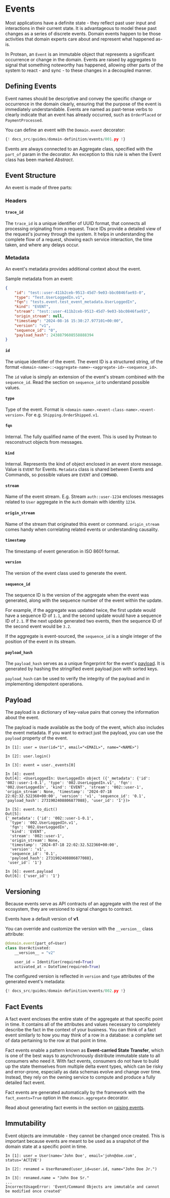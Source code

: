 # Events

Most applications have a definite state - they reflect past user input and
interactions in their current state. It is advantageous to model these past
changes as a series of discrete events. Domain events happen to be those
activities that domain experts care about and represent what happened as-is.

In Protean, an `Event` is an immutable object that represents a significant
occurrence or change in the domain. Events are raised by aggregates to signal
that something noteworthy has happened, allowing other parts of the system to
react - and sync - to these changes in a decoupled manner.

## Defining Events

Event names should be descriptive and convey the specific change or occurrence
in the domain clearly, ensuring that the purpose of the event is immediately
understandable.  Events are named as past-tense verbs to clearly indicate
that an event has already occurred, such as `OrderPlaced` or `PaymentProcessed`.

You can define an event with the `Domain.event` decorator:

```python hl_lines="14-16 19-22 31-33 35-38"
{! docs_src/guides/domain-definition/events/001.py !}
```

Events are always connected to an Aggregate class, specified with the
`part_of` param in the decorator. An exception to this rule is when the
Event class has been marked _Abstract_.


## Event Structure

An event is made of three parts:

### Headers

#### `trace_id`

The `trace_id` is a unique identifier of UUID format, that connects all
processing originating from a request. Trace IDs provide a detailed view of
the request's journey through the system. It helps in understanding the
complete flow of a request, showing each service interaction, the time taken,
and where any delays occur.

### Metadata

An event's metadata provides additional context about the event.

Sample metadata from an event:

```json
{
    "id": "test::user-411b2ceb-9513-45d7-9e03-bbc0846fae93-0",
    "type": "Test.UserLoggedIn.v1",
    "fqn": "tests.event.test_event_metadata.UserLoggedIn",
    "kind": "EVENT",
    "stream": "test::user-411b2ceb-9513-45d7-9e03-bbc0846fae93",
    "origin_stream": null,
    "timestamp": "2024-08-16 15:30:27.977101+00:00",
    "version": "v1",
    "sequence_id": "0",
    "payload_hash": 2438879608558888394
}
```

#### `id`

The unique identifier of the event. The event ID is a structured string, of the
format `<domain-name>::<aggregate-name>-<aggregate-id>-<sequence_id>`.

The `id` value is simply an extension of the event's stream combined with the
`sequence_id`. Read the section on `sequence_id` to understand possible values.

#### `type`

Type of the event. Format is `<domain-name>.<event-class-name>.<event-version>`.
For e.g. `Shipping.OrderShipped.v1`.

#### `fqn`

Internal. The fully qualified name of the event. This is used by Protean to
resconstruct objects from messages.

#### `kind`

Internal. Represents the kind of object enclosed in an event store message.
Value is `EVENT` for Events. `Metadata` class is shared between Events and
Commands, so possible values are `EVENT` and `COMMAND`.

#### `stream`

Name of the event stream. E.g. Stream `auth::user-1234` encloses messages
related to `User` aggregate in the `Auth` domain with identity `1234`.

#### `origin_stream`

Name of the stream that originated this event or command. `origin_stream` comes
handy when correlating related events or understanding causality.

#### `timestamp`

The timestamp of event generation in ISO 8601 format.

#### `version`

The version of the event class used to generate the event.

#### `sequence_id`

The sequence ID is the version of the aggregate when the event was generated,
along with the sequence number of the event within the update.

For example, if the aggregate was updated twice, the first update would have a
sequence ID of `1.1`, and the second update would have a sequence ID of `2.1`.
If the next update generated two events, then the sequence ID of the second
event would be `3.2`.

If the aggregate is event-sourced, the `sequence_id` is a single integer of the
position of the event in its stream.

#### `payload_hash`

The `payload_hash` serves as a unique fingerprint for the event's
[payload](#payload). It is generated by hashing the stringified event payload
json with sorted keys.

`payload_hash` can be used to verify the integrity of the payload and in
implementing idempotent operations.

## Payload

The payload is a dictionary of key-value pairs that convey the information
about the event.

The payload is made available as the body of the event, which also includes
the event metadata. If you want to extract just the payload, you can use the
`payload` property of the event.

```shell hl_lines="22 24-25"
In [1]: user = User(id="1", email="<EMAIL>", name="<NAME>")

In [2]: user.login()

In [3]: event = user._events[0]

In [4]: event
Out[4]: <UserLoggedIn: UserLoggedIn object ({'_metadata': {'id': '002::user-1-0.1', 'type': '002.UserLoggedIn.v1', 'fqn': '002.UserLoggedIn', 'kind': 'EVENT', 'stream': '002::user-1', 'origin_stream': None, 'timestamp': '2024-07-18 22:02:32.522360+00:00', 'version': 'v1', 'sequence_id': '0.1', 'payload_hash': 2731902408806877088}, 'user_id': '1'})>

In [5]: event.to_dict()
Out[5]: 
{'_metadata': {'id': '002::user-1-0.1',
  'type': '002.UserLoggedIn.v1',
  'fqn': '002.UserLoggedIn',
  'kind': 'EVENT',
  'stream': '002::user-1',
  'origin_stream': None,
  'timestamp': '2024-07-18 22:02:32.522360+00:00',
  'version': 'v1',
  'sequence_id': '0.1',
  'payload_hash': 2731902408806877088},
 'user_id': '1'}

In [6]: event.payload
Out[6]: {'user_id': '1'}
```

## Versioning

Because events serve as API contracts of an aggregate with the rest of the
ecosystem, they are versioned to signal changes to contract.

Events have a default version of **v1**.

You can override and customize the version with the `__version__` class
attribute:

```python hl_lines="3"
@domain.event(part_of=User)
class UserActivated:
    __version__ = "v2"

    user_id = Identifier(required=True)
    activated_at = DateTime(required=True)
```

The configured version is reflected in `version` and `type` attributes of the
generated event's metadata:

```python hl_lines="32 49 55 70 76"
{! docs_src/guides/domain-definition/events/002.py !}
```

## Fact Events

A fact event encloses the entire state of the aggregate at that specific point
in time. It contains all of the attributes and values necessary to completely
describe the fact in the context of your business. You can think of a fact
event similarly to how you may think of a row in a database: a complete set of
data pertaining to the row at that point in time.

Fact events enable a pattern known as **Event-carried State Transfer**, which is
one of the best ways to asynchronously distribute immutable state to all
consumers who need it. With fact events, consumers do not have to build up the
state themselves from multiple delta event types, which can be risky and
error-prone, especially as data schemas evolve and change over time. Instead,
they rely on the owning service to compute and produce a fully detailed fact
event.

Fact events are generated automatically by the framework with the
`fact_events=True` option in the `domain.aggregate` decorator.

Read about generating fact events in the section on
[raising events](../domain-behavior/raising-events.md#fact-events).

## Immutability

Event objects are immutable - they cannot be changed once created. This is
important because events are meant to be used as a snapshot of the domain
state at a specific point in time.

```shell hl_lines="5 7-11"
In [1]: user = User(name='John Doe', email='john@doe.com', status='ACTIVE')

In [2]: renamed = UserRenamed(user_id=user.id, name="John Doe Jr.")

In [3]: renamed.name = "John Doe Sr."
...
IncorrectUsageError: 'Event/Command Objects are immutable and cannot be modified once created'
```
